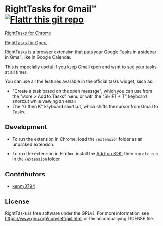 RightTasks for Gmail™ [![Flattr this git repo](http://api.flattr.com/button/flattr-badge-large.png)](https://flattr.com/submit/auto?user_id=ghinda&url=https://github.com/ghinda/gmail-righttasks&title=gmail-righttasks&language=javascript&tags=github&category=software)
=======================================

[RightTasks for Chrome](https://chrome.google.com/webstore/detail/right-tasks-for-gmail/hgniockidojcaaolfcbbkaaakbjdebpe)

[RightTasks for Opera](https://addons.opera.com/en/extensions/details/righttasks-for-gmailtm/)

RightTasks is a browser extension that puts your Google Tasks in a sidebar in Gmail, like in Google Calendar.

This is especially useful if you keep Gmail open and want to see your tasks at all times.

You can use all the features available in the official tasks widget, such as:
* "Create a task based on the open message", which you can use from the "More > Add to Tasks" menu or with the "SHIFT + T" keyboard shortcut while viewing an email
* The "G then K" keyboard shortcut, which shifts the cursor from Gmail to Tasks.


Development
-----------

* To run the extension in Chrome, load the `/extension` folder as an unpacked extension.

* To run the extension in Firefox, install the [Add-on SDK](https://developer.mozilla.org/en-US/Add-ons/SDK/Tutorials/Installation), then run `cfx run` in the `/extension` folder.


Contributors
------------

* [kenny3794](https://github.com/kenny3794)


License
-------

RightTasks is free software under the GPLv3. For more
information, see <https://www.gnu.org/copyleft/gpl.html> or the accompanying LICENSE file.

